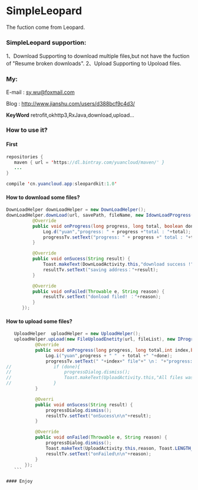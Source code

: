 # SimpleLeopard
The fuction come from Leopard.

### **SimpleLeopard** supportion:
1、Download
Supporting to download multiple files,but not have the fuction of "Resume broken downloads".
2、Upload
Supporting to Upoload files.

### My:
E-mail : sy.wu@foxmail.com

Blog : http://www.jianshu.com/users/d388bcf9c4d3/  

 **KeyWord**  retrofit,okhttp3,RxJava,download,upload...
 
### How to use it?
 
#### First 
 
 ``` java
 repositories {
    maven { url = 'https://dl.bintray.com/yuancloud/maven/' }
    ...
}

 compile 'cn.yuancloud.app:sleopardkit:1.0'
 ```
 
 #### How to download some files?
  
  ``` java
  DownLoadHelper downLoadHelper = new DownLoadHelper();
  downLoadHelper.downLoad(url, savePath, fileName, new IdownLoadProgress() {
            @Override
            public void onProgress(long progress, long total, boolean done) {
                Log.d("yuan","progress: " + progress +"total : "+total);
                progressTv.setText("progress: " + progress +" total : "+total +" isDone? "+done);
            }

            @Override
            public void onSucess(String result) {
                Toast.makeText(DownLoadActivity.this,"download success !", Toast.LENGTH_SHORT).show();
                resultTv.setText("saving address："+result);
            }

            @Override
            public void onFailed(Throwable e, String reason) {
                resultTv.setText("donload filed! ："+reason);
            }
        });
  ```
 
 #### How to upload some files?
    
 ``` java
    UploadHelper  uploadHelper = new UploadHelper();
    uploadHelper.upLoad(new FileUploadEnetity(url, fileList), new IProgress() {
            @Override
            public void onProgress(long progress, long total,int index,boolean done) {
                Log.i("yuan",progress + " "  + total +" "+done);
                progressTv.setText(" "+index+" file"+" \n： "+"progress: "+progress + " total: "+total +" isDone? " + done);
//                if (done){
//                    progressDialog.dismiss();
//                    Toast.makeText(UploadActivity.this,"All files was uploaded successed！！",Toast.LENGTH_SHORT).show();
//                }
            }

            @Overri
            public void onSucess(String result) {
                progressDialog.dismiss();
                resultTv.setText("onSucess\n\n"+result);
            }

            @Override
            public void onFailed(Throwable e, String reason) {
                progressDialog.dismiss();
                Toast.makeText(UploadActivity.this,reason, Toast.LENGTH_SHORT).show();
                resultTv.setText("onFailed\n\n"+reason);
            }
        });
    ```
   
#### Enjoy
